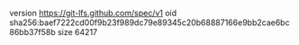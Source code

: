 version https://git-lfs.github.com/spec/v1
oid sha256:baef7222cd00f9b23f989dc79e89345c20b68887166e9bb2cae6bc86bb37f58b
size 64217
